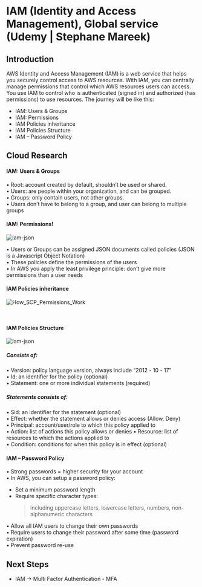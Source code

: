 # IAM (Identity and Access Management), Global service (Udemy | Stephane Mareek)

## Introduction

AWS Identity and Access Management (IAM) is a web service that helps you securely control access to AWS resources. With IAM, you can centrally manage permissions that control which AWS resources users can access. You use IAM to control who is authenticated (signed in) and authorized (has permissions) to use resources. The journey will be like this:

- IAM: Users & Groups
- IAM: Permissions
- IAM Policies inheritance
- IAM Policies Structure
- IAM – Password Policy

## Cloud Research

#### IAM: Users & Groups<br>

• Root: account created by default, shouldn’t be used or shared.<br>
• Users: are people within your organization, and can be grouped.<br>
• Groups: only contain users, not other groups.<br>
• Users don’t have to belong to a group, and user can belong to multiple groups

#### IAM: Permissions!<br>

![iam-json](https://user-images.githubusercontent.com/118882411/211001146-3b60543a-7289-4e4f-9a8b-d9be12bd970c.jpg)

• Users or Groups can be assigned JSON documents called policies (JSON is a Javascript Object Notation)<br>
• These policies define the permissions of the users<br>
• In AWS you apply the least privilege principle: don’t give more permissions than a user needs<br>

#### IAM Policies inheritance

![How_SCP_Permissions_Work](https://user-images.githubusercontent.com/118882411/210993328-09d8362f-bf0a-49d4-a7ee-8e4617e9af66.png)

<br>

#### IAM Policies Structure<br>

![iam-json](https://user-images.githubusercontent.com/118882411/211001271-a47cc1ac-775a-435d-bde8-c6f1ef6a05e2.jpg)

##### Consists of:

• Version: policy language version, always include “2012 - 10 - 17”<br>
• Id: an identifier for the policy (optional)<br>
• Statement: one or more individual statements (required)<br>

##### Statements consists of:

• Sid: an identifier for the statement (optional)<br>
• Effect: whether the statement allows or denies access (Allow, Deny)<br>
• Principal: account/user/role to which this policy applied to<br>
• Action: list of actions this policy allows or denies<rb>
• Resource: list of resources to which the actions applied to <br>
• Condition: conditions for when this policy is in effect (optional)

#### IAM – Password Policy<br>

• Strong passwords = higher security for your account<br>
• In AWS, you can setup a password policy:

- Set a minimum password length
- Require specific character types:
  > including uppercase letters,
  > lowercase letters,
  > numbers,
  > non-alphanumeric characters

• Allow all IAM users to change their own passwords<br>
• Require users to change their password after some time (password expiration)<br>
• Prevent password re-use

## Next Steps

- IAM -> Multi Factor Authentication - MFA

